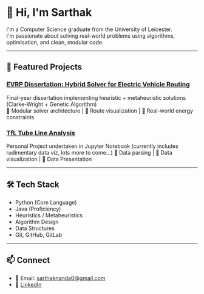 # 👋 Hi, I'm Sarthak

I'm a Computer Science graduate from the University of Leicester.  
I'm passionate about solving real-world problems using algorithms, optimisation, and clean, modular code.

---

## 🚀 Featured Projects

###  [EVRP Dissertation: Hybrid Solver for Electric Vehicle Routing](https://github.com/snanda8/evrp-dissertation)
Final-year dissertation implementing heuristic + metaheuristic solutions (Clarke-Wright + Genetic Algorithm)  
🔹 Modular solver architecture | 🔹 Route visualization | 🔹 Real-world energy constraints

### [TfL Tube Line Analysis](https://github.com/snanda8/tfl-northern.git)
Personal Project undertaken in Jupyter Notebook (currently includes rudimentary data viz, lots more to come...)
🔹 Data parsing | 🔹 Data visualization | 🔹 Data Presentation

---

## 🛠️ Tech Stack

- Python (Core Language)
- Java (Proficiency)
- Heuristics / Metaheuristics
- Algorithm Design
- Data Structures
- Git, GitHub, GitLab

---

## 📫 Connect

- 📧 Email: sarthaknanda0@gmail.com
- 🔗 [LinkedIn](https://www.linkedin.com/in/snanda8/)
